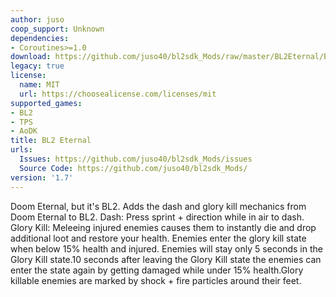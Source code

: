```yaml
---
author: juso
coop_support: Unknown
dependencies:
- Coroutines>=1.0
download: https://github.com/juso40/bl2sdk_Mods/raw/master/BL2Eternal/BL2Eternal.zip
legacy: true
license:
  name: MIT
  url: https://choosealicense.com/licenses/mit
supported_games:
- BL2
- TPS
- AoDK
title: BL2 Eternal
urls:
  Issues: https://github.com/juso40/bl2sdk_Mods/issues
  Source Code: https://github.com/juso40/bl2sdk_Mods/
version: '1.7'
---
```

Doom Eternal, but it's BL2.
Adds the dash and glory kill mechanics from Doom Eternal to BL2.
Dash: Press sprint + direction while in air to dash.
Glory Kill: Meleeing injured enemies causes them to instantly die and drop additional loot and restore your health. Enemies enter the glory kill state when below 15% health and injured. Enemies will stay only 5 seconds in the Glory Kill state.10 seconds after leaving the Glory Kill state the enemies can enter the state again by getting damaged while under 15% health.Glory killable enemies are marked by shock + fire particles around their feet.
